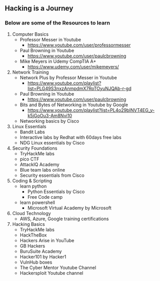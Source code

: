 ## Hacking is a Journey 
### Below are some of the Resources to learn
1. Computer Basics
   - Professor Messer in Youtube
      - https://www.youtube.com/user/professormesser
   - Paul Browning in Youtube
     - https://www.youtube.com/user/paulcbrowning
   - Mike Meyers in Udemy CompTIA A+
     - https://www.udemy.com/user/mikemeyers/
2. Network Training
   - Network Plus by Professor Messer in Youtube
     - https://www.youtube.com/playlist?list=PLG49S3nxzAnmpdmX7RoTOyuNJQAb-r-gd
   - Paul Browning in Youtube
     - https://www.youtube.com/user/paulcbrowning
   - Bits and Bytes of Networking in Youtube by Google
     - https://www.youtube.com/playlist?list=PL4o29bINVT4EG_y-k5jGoOu3-Am8Nvi10
   - Networking basics by Cisco
3. Linux Essentials 
   - Bandit Labs
   - Interactive labs by Redhat with 60days free labs
   - NDG Linux essentials by Cisco
4. Security Foundations
   - TryHackMe labs
   - pico CTF
   - AttackIQ Academy
   - Blue team labs online
   - Security essentials from Cisco
5. Coding & Scripting
   - learn python
      - Python Essentials by Cisco
      - Free Code camp
   - learn powershell
      - Microsoft Virtual Academy by Microsoft
6. Cloud Technology
   - AWS, Azure, Google training certifications
7. Hacking Basics
   - TryHackMe labs
   - HackTheBox
   - Hackers Arise in YouTube
   - GB Hackers
   - BuruSuite Academy
   - Hacker101 by Hacker1
   - VulnHub boxes
   - The Cyber Mentor Youtube Channel
   - Hackersploit Youtube channel
